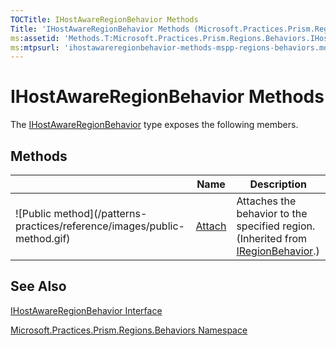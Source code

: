 ```yaml
---
TOCTitle: IHostAwareRegionBehavior Methods
Title: 'IHostAwareRegionBehavior Methods (Microsoft.Practices.Prism.Regions.Behaviors)'
ms:assetid: 'Methods.T:Microsoft.Practices.Prism.Regions.Behaviors.IHostAwareRegionBehavior'
ms:mtpsurl: 'ihostawareregionbehavior-methods-mspp-regions-behaviors.md'
---
```



# IHostAwareRegionBehavior Methods

The [IHostAwareRegionBehavior](https://msdn.microsoft.com/library/microsoft.practices.prism.regions.behaviors.ihostawareregionbehavior) type exposes the following members.

## Methods


<table>

<thead>
<tr class="header">
<th> </th>
<th>Name</th>
<th>Description</th>
</tr>
</thead>
<tbody>
<tr class="odd">
<td>![Public method](/patterns-practices/reference/images/public-method.gif)</td>
<td><a href="https://msdn.microsoft.com/library/microsoft.practices.prism.regions.iregionbehavior.attach">Attach</a></td>
<td><div class="summary">
Attaches the behavior to the specified region.
</div>
(Inherited from <a href="https://msdn.microsoft.com/library/microsoft.practices.prism.regions.iregionbehavior">IRegionBehavior</a>.)</td>
</tr>
</tbody>
</table>

## See Also

[IHostAwareRegionBehavior Interface](https://msdn.microsoft.com/library/microsoft.practices.prism.regions.behaviors.ihostawareregionbehavior)

[Microsoft.Practices.Prism.Regions.Behaviors Namespace](https://msdn.microsoft.com/library/microsoft.practices.prism.regions.behaviors)
